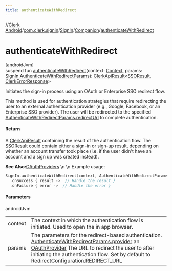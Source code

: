 ```yaml
---
title: authenticateWithRedirect
---
```

//[Clerk Android](../../../../index.html)/[com.clerk.signin](../../index.html)/[SignIn](../index.html)/[Companion](index.html)/[authenticateWithRedirect](authenticate-with-redirect.html)



# authenticateWithRedirect



[androidJvm]\
suspend fun [authenticateWithRedirect](authenticate-with-redirect.html)(context: [Context](https://developer.android.com/reference/kotlin/android/content/Context.html), params: [SignIn.AuthenticateWithRedirectParams](../-authenticate-with-redirect-params/index.html)): [ClerkApiResult](../../../com.clerk.network.serialization/-clerk-api-result/index.html)&lt;[SSOResult](../../../com.clerk.sso/-s-s-o-result/index.html), [ClerkErrorResponse](../../../com.clerk.model.error/-clerk-error-response/index.html)&gt;



Initiates the sign-in process using an OAuth or Enterprise SSO redirect flow.



This method is used for authentication strategies that require redirecting the user to an external authentication provider (e.g., Google, Facebook, or an Enterprise SSO provider). The user will be redirected to the specified [AuthenticateWithRedirectParams.redirectUrl](../-authenticate-with-redirect-params/redirect-url.html) to complete authentication.



#### Return



A [ClerkApiResult](../../../com.clerk.network.serialization/-clerk-api-result/index.html) containing the result of the authentication flow. The [SSOResult](../../../com.clerk.sso/-s-s-o-result/index.html) could contain either a sign-in or sign-up result, depending on whether an account transfer took place (i.e. if the user didn't have an account and a sign up was created instead).



**See Also:**[OAuthProviders](https://clerk.com/docs/references/javascript/types/sso) \n \n Example usage:

```kotlin
SignIn.authenticateWithRedirect(context, AuthenticateWithRedirectParams(provider = OAuthProvider.GOOGLE))
  .onSuccess { result ->  // Handle the result }
  .onFailure { error ->  // Handle the error }
```


#### Parameters


androidJvm

| | |
|---|---|
| context | The context in which the authentication flow is initiated. Used to open the in app browser. |
| params | The parameters for the redirect-based authentication. [AuthenticateWithRedirectParams.provider](../-authenticate-with-redirect-params/provider.html) an [OAuthProvider](../-authenticate-with-redirect-params/redirect-url.html) The URL to redirect the user to after initiating the authentication flow. Set by default to [RedirectConfiguration.REDIRECT_URL](../../../com.clerk.sso/-redirect-configuration/-r-e-d-i-r-e-c-t_-u-r-l.html) |




